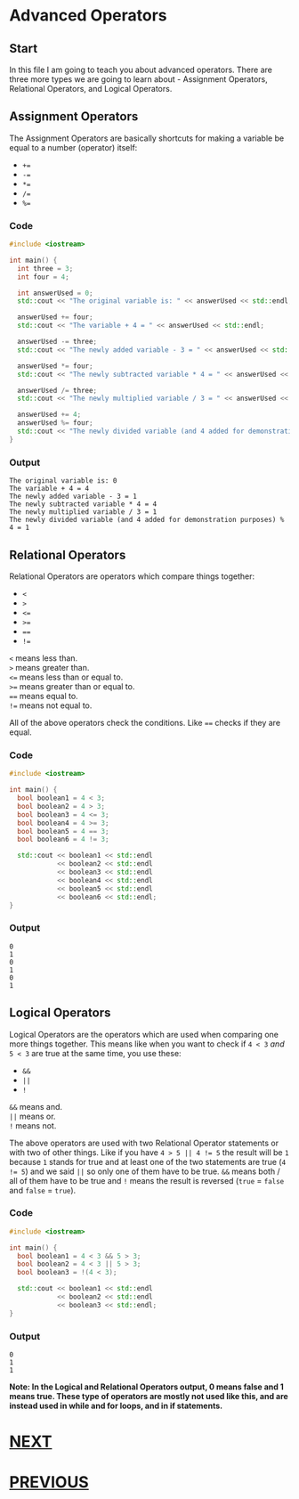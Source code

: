 # Advanced Operators

## Start

In this file I am going to teach you about advanced operators. There are three more types we are going to learn about - Assignment Operators, Relational Operators, and Logical Operators.

## Assignment Operators

The Assignment Operators are basically shortcuts for making a variable be equal to a number (operator) itself:

- `+=`
- `-=`
- `*=`
- `/=`
- `%=`

### Code

```cpp
#include <iostream>

int main() {
  int three = 3;
  int four = 4;

  int answerUsed = 0;
  std::cout << "The original variable is: " << answerUsed << std::endl;

  answerUsed += four;
  std::cout << "The variable + 4 = " << answerUsed << std::endl;

  answerUsed -= three;
  std::cout << "The newly added variable - 3 = " << answerUsed << std::endl;

  answerUsed *= four;
  std::cout << "The newly subtracted variable * 4 = " << answerUsed << std::endl;

  answerUsed /= three;
  std::cout << "The newly multiplied variable / 3 = " << answerUsed << std::endl;

  answerUsed += 4;
  answerUsed %= four;
  std::cout << "The newly divided variable (and 4 added for demonstration purposes) % 4 = " << answerUsed << std::endl;
}
```

### Output

```shell
The original variable is: 0
The variable + 4 = 4
The newly added variable - 3 = 1
The newly subtracted variable * 4 = 4
The newly multiplied variable / 3 = 1
The newly divided variable (and 4 added for demonstration purposes) % 4 = 1
```

## Relational Operators

Relational Operators are operators which compare things together:

- `<`
- `>`
- `<=`
- `>=`
- `==`
- `!=`

`<` means less than. \
`>` means greater than. \
`<=` means less than or equal to. \
`>=` means greater than or equal to. \
`==` means equal to. \
`!=` means not equal to.

All of the above operators check the conditions. Like `==` checks if they are equal.

### Code

```cpp
#include <iostream>

int main() {
  bool boolean1 = 4 < 3;
  bool boolean2 = 4 > 3;
  bool boolean3 = 4 <= 3;
  bool boolean4 = 4 >= 3;
  bool boolean5 = 4 == 3;
  bool boolean6 = 4 != 3;

  std::cout << boolean1 << std::endl
            << boolean2 << std::endl
            << boolean3 << std::endl
            << boolean4 << std::endl
            << boolean5 << std::endl
            << boolean6 << std::endl;
}
```

### Output

```shell
0
1
0
1
0
1
```

## Logical Operators

Logical Operators are the operators which are used when comparing one more things together. This means like when you want to check if `4 < 3` _and_ `5 < 3` are true at the same time, you use these:

- `&&`
- `||`
- `!`

`&&` means and. \
`||` means or. \
`!` means not.

The above operators are used with two Relational Operator statements or with two of other things. Like if you have `4 > 5 || 4 != 5` the result will be `1` because `1` stands for true and at least one of the two statements are true (`4 != 5`) and we said `||` so only one of them have to be true. `&&` means both / all of them have to be true and `!` means the result is reversed (`true` = `false` and `false` = `true`).

### Code

```cpp
#include <iostream>

int main() {
  bool boolean1 = 4 < 3 && 5 > 3;
  bool boolean2 = 4 < 3 || 5 > 3;
  bool boolean3 = !(4 < 3);

  std::cout << boolean1 << std::endl
            << boolean2 << std::endl
            << boolean3 << std::endl;
}
```

### Output

```shell
0
1
1
```

**Note: In the Logical and Relational Operators output, 0 means false and 1 means true. These type of operators are mostly not used like this, and are instead used in while and for loops, and in if statements.**

# [NEXT]()

# [PREVIOUS](3.%20Operators.md)

